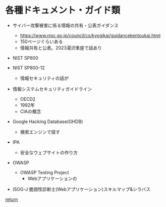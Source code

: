 # 各種ドキュメント・ガイド類

* サイバー攻撃被害に係る情報の共有・公表ガイダンス
  * https://www.nisc.go.jp/council/cs/kyogikai/guidancekentoukai.html
  * 150ページぐらいある
  * 情報共有と公表。2023湯沢車座で話あり

* NIST SP800

* NIST SP800-12
  * 情報セキュリティの話が

* 情報システムセキュリティガイドライン
  * OECD2
  * 1992年
  * CIAの概念

* Google Hacking Database(GHDB)
  * 検索エンジンで探す

* IPA
  * 安全なウェブサイトの作り方

* OWASP
  * OWASP Testing Project
    * Webアプリケーションの

* ISOG-J
  脆弱性診断士(Webアプリケーション)スキルマップ&シラバス

[return](../README.md)